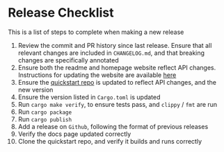 # Release Checklist

This is a list of steps to complete when making a new release

1. Review the commit and PR history since last release. Ensure that all relevant
changes are included in `CHANGELOG.md`, and that breaking changes
are specifically annotated
1. Ensure both the readme and homepage website reflect API changes. Instructions
for updating the website are available [here](https://github.com/David-OConnor/seed-homepage)
1. Ensure the [quickstart repo](https://github.com/David-Oconnor/seed-quickstart) is updated
to reflect API changes, and the new version
1. Ensure the version listed in `Cargo.toml` is updated
1. Run `cargo make verify`, to ensure tests pass, and `clippy` / `fmt` are run
1. Run `cargo package`
1. Run `cargo publish`
1. Add a release on `Github`, following the format of previous releases
1. Verify the docs page updated correctly
1. Clone the quickstart repo, and verify it builds and runs correctly

